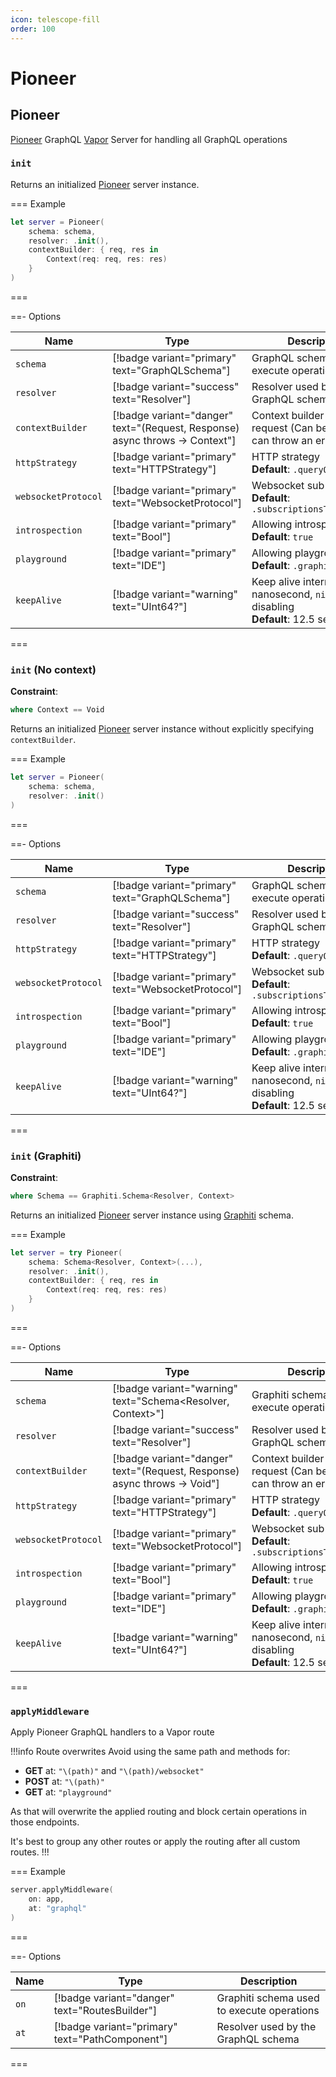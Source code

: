 ```yaml
---
icon: telescope-fill
order: 100
---
```


# Pioneer

## Pioneer

[Pioneer](#pioneer) GraphQL [Vapor](https://vapor.codes/) Server for handling all GraphQL operations

### `init`

Returns an initialized [Pioneer](#pioneer) server instance.

=== Example

```swift
let server = Pioneer(
    schema: schema,
    resolver: .init(),
    contextBuilder: { req, res in
        Context(req: req, res: res)
    }
)
```

===

==- Options

| Name                | Type                                                         | Description                                                                            |
| ------------------- | ------------------------------------------------------------ | -------------------------------------------------------------------------------------- |
| `schema`            | [!badge variant="primary" text="GraphQLSchema"]              | GraphQL schema used to execute operations                                              |
| `resolver`          | [!badge variant="success" text="Resolver"]                   | Resolver used by the GraphQL schema                                                    |
| `contextBuilder`    | [!badge variant="danger" text="(Request, Response) async throws -> Context"] | Context builder from request (Can be async and can throw an error)                                                         |
| `httpStrategy`      | [!badge variant="primary" text="HTTPStrategy"]               | HTTP strategy <br/> **Default**: `.queryOnlyGet`                                       |
| `websocketProtocol` | [!badge variant="primary" text="WebsocketProtocol"]          | Websocket sub-protocol <br/> **Default**: `.subscriptionsTransportws`                  |
| `introspection`     | [!badge variant="primary" text="Bool"]                       | Allowing introspection <br/> **Default**: `true`                                       |
| `playground`        | [!badge variant="primary" text="IDE"]                        | Allowing playground <br/> **Default**: `.graphiql`                                     |
| `keepAlive`         | [!badge variant="warning" text="UInt64?"]                    | Keep alive internal in nanosecond, `nil` for disabling <br/> **Default**: 12.5 seconds |

===

### `init` (No context)

**Constraint**:

```swift
where Context == Void
```

Returns an initialized [Pioneer](#pioneer) server instance without explicitly specifying `contextBuilder`.

=== Example

```swift
let server = Pioneer(
    schema: schema,
    resolver: .init()
)
```

===

==- Options

| Name                | Type                                                | Description                                                                            |
| ------------------- | --------------------------------------------------- | -------------------------------------------------------------------------------------- |
| `schema`            | [!badge variant="primary" text="GraphQLSchema"]     | GraphQL schema used to execute operations                                              |
| `resolver`          | [!badge variant="success" text="Resolver"]          | Resolver used by the GraphQL schema                                                    |
| `httpStrategy`      | [!badge variant="primary" text="HTTPStrategy"]      | HTTP strategy <br/> **Default**: `.queryOnlyGet`                                       |
| `websocketProtocol` | [!badge variant="primary" text="WebsocketProtocol"] | Websocket sub-protocol <br/> **Default**: `.subscriptionsTransportws`                  |
| `introspection`     | [!badge variant="primary" text="Bool"]              | Allowing introspection <br/> **Default**: `true`                                       |
| `playground`        | [!badge variant="primary" text="IDE"]               | Allowing playground <br/> **Default**: `.graphiql`                                     |
| `keepAlive`         | [!badge variant="warning" text="UInt64?"]           | Keep alive internal in nanosecond, `nil` for disabling <br/> **Default**: 12.5 seconds |

===

### `init` (Graphiti)

**Constraint**:

```swift
where Schema == Graphiti.Schema<Resolver, Context>
```

Returns an initialized [Pioneer](#pioneer) server instance using [Graphiti](https://github.com/GraphQLSwift/Graphiti) schema.

=== Example

```swift
let server = try Pioneer(
    schema: Schema<Resolver, Context>(...),
    resolver: .init(),
    contextBuilder: { req, res in
        Context(req: req, res: res)
    }
)
```

===

==- Options

| Name                | Type                                                         | Description                                                                            |
| ------------------- | ------------------------------------------------------------ | -------------------------------------------------------------------------------------- |
| `schema`            | [!badge variant="warning" text="Schema<Resolver, Context>"]  | Graphiti schema used to execute operations                                             |
| `resolver`          | [!badge variant="success" text="Resolver"]                   | Resolver used by the GraphQL schema                                                    |
| `contextBuilder`    | [!badge variant="danger" text="(Request, Response) async throws -> Void"] | Context builder from request (Can be async and can throw an error)                                                        |
| `httpStrategy`      | [!badge variant="primary" text="HTTPStrategy"]               | HTTP strategy <br/> **Default**: `.queryOnlyGet`                                       |
| `websocketProtocol` | [!badge variant="primary" text="WebsocketProtocol"]          | Websocket sub-protocol <br/> **Default**: `.subscriptionsTransportws`                  |
| `introspection`     | [!badge variant="primary" text="Bool"]                       | Allowing introspection <br/> **Default**: `true`                                       |
| `playground`        | [!badge variant="primary" text="IDE"]                        | Allowing playground <br/> **Default**: `.graphiql`                                     |
| `keepAlive`         | [!badge variant="warning" text="UInt64?"]                    | Keep alive internal in nanosecond, `nil` for disabling <br/> **Default**: 12.5 seconds |

===

### `applyMiddleware`

Apply Pioneer GraphQL handlers to a Vapor route

!!!info Route overwrites
Avoid using the same path and methods for:

- **GET** at: `"\(path)"` and `"\(path)/websocket"`
- **POST** at: `"\(path)"`
- **GET** at: `"playground"`

As that will overwrite the applied routing and block certain operations in those endpoints.

It's best to group any other routes or apply the routing after all custom routes.
!!!

=== Example

```swift
server.applyMiddleware(
    on: app,
    at: "graphql"
)
```

===

==- Options

| Name | Type                                            | Description                                |
| ---- | ----------------------------------------------- | ------------------------------------------ |
| `on` | [!badge variant="danger" text="RoutesBuilder"]  | Graphiti schema used to execute operations |
| `at` | [!badge variant="primary" text="PathComponent"] | Resolver used by the GraphQL schema        |

===
